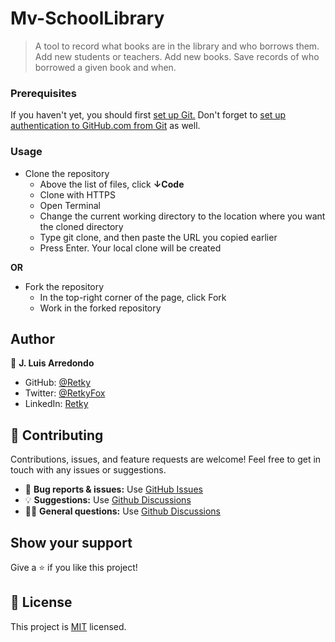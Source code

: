 # Mv-SchoolLibrary
> A tool to record what books are in the library and who borrows them. Add new students or teachers. Add new books. Save records of who borrowed a given book and when.

### Prerequisites
If you haven't yet, you should first [set up Git.](https://docs.github.com/en/get-started/quickstart/set-up-git) Don't forget to [set up authentication to GitHub.com from Git](https://docs.github.com/en/get-started/quickstart/set-up-git#next-steps-authenticating-with-github-from-git) as well.

### Usage
- Clone the repository
  - Above the list of files, click **↓Code**
  - Clone with HTTPS
  - Open Terminal
  - Change the current working directory to the location where you want the cloned directory
  - Type git clone, and then paste the URL you copied earlier
  - Press Enter. Your local clone will be created

**OR**

- Fork the repository
  - In the top-right corner of the page, click Fork
  - Work in the forked repository


## Author
👤 **J. Luis Arredondo**
- GitHub: [@Retky](https://github.com/Retky "J. Luis Arredondo GitHub")
- Twitter: [@RetkyFox](https://twitter.com/retkyFox "J. Luis Arredondo Twitter")
- LinkedIn: [Retky](https://www.linkedin.com/in/Retky "J. Luis Arredondo LinkedIn")

## 🤝 Contributing
Contributions, issues, and feature requests are welcome!
Feel free to get in touch with any issues or suggestions.

- 🐛 **Bug reports & issues:** Use [GitHub Issues](https://github.com/Retky/Mv-SchoolLibrary/issues "Bugs & Issues")
- 💡 **Suggestions:** Use [Github Discussions](https://github.com/Retky/Mv-SchoolLibrary/discussions "Suggestions")
- 🙋‍♀️ **General questions:** Use [Github Discussions](https://github.com/Retky/Mv-SchoolLibrary/discussions "General Questions")

## Show your support
Give a ⭐️ if you like this project!

## 📝 License
This project is [MIT](./LICENSE) licensed.
